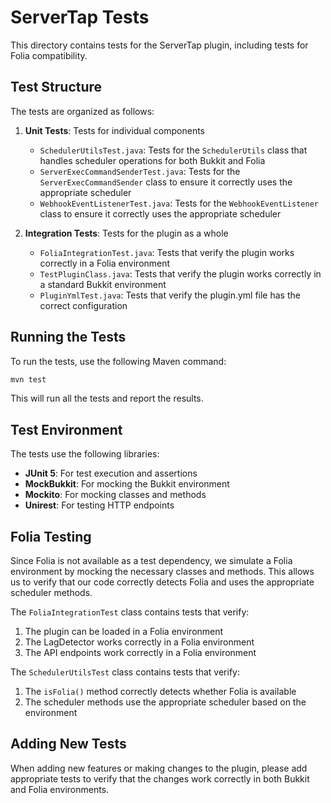 # ServerTap Tests

This directory contains tests for the ServerTap plugin, including tests for Folia compatibility.

## Test Structure

The tests are organized as follows:

1. **Unit Tests**: Tests for individual components
   - `SchedulerUtilsTest.java`: Tests for the `SchedulerUtils` class that handles scheduler operations for both Bukkit and Folia
   - `ServerExecCommandSenderTest.java`: Tests for the `ServerExecCommandSender` class to ensure it correctly uses the appropriate scheduler
   - `WebhookEventListenerTest.java`: Tests for the `WebhookEventListener` class to ensure it correctly uses the appropriate scheduler

2. **Integration Tests**: Tests for the plugin as a whole
   - `FoliaIntegrationTest.java`: Tests that verify the plugin works correctly in a Folia environment
   - `TestPluginClass.java`: Tests that verify the plugin works correctly in a standard Bukkit environment
   - `PluginYmlTest.java`: Tests that verify the plugin.yml file has the correct configuration

## Running the Tests

To run the tests, use the following Maven command:

```bash
mvn test
```

This will run all the tests and report the results.

## Test Environment

The tests use the following libraries:

- **JUnit 5**: For test execution and assertions
- **MockBukkit**: For mocking the Bukkit environment
- **Mockito**: For mocking classes and methods
- **Unirest**: For testing HTTP endpoints

## Folia Testing

Since Folia is not available as a test dependency, we simulate a Folia environment by mocking the necessary classes and methods. This allows us to verify that our code correctly detects Folia and uses the appropriate scheduler methods.

The `FoliaIntegrationTest` class contains tests that verify:

1. The plugin can be loaded in a Folia environment
2. The LagDetector works correctly in a Folia environment
3. The API endpoints work correctly in a Folia environment

The `SchedulerUtilsTest` class contains tests that verify:

1. The `isFolia()` method correctly detects whether Folia is available
2. The scheduler methods use the appropriate scheduler based on the environment

## Adding New Tests

When adding new features or making changes to the plugin, please add appropriate tests to verify that the changes work correctly in both Bukkit and Folia environments.
